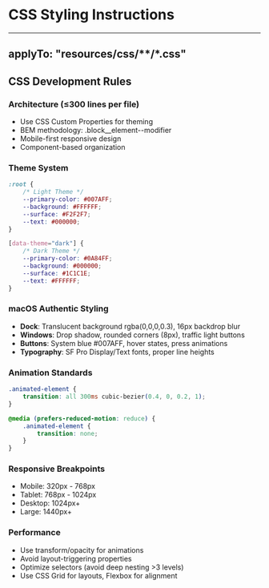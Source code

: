 # CSS Styling Instructions

---
applyTo: "resources/css/**/*.css"
---

## CSS Development Rules

### Architecture (≤300 lines per file)
- Use CSS Custom Properties for theming
- BEM methodology: .block__element--modifier
- Mobile-first responsive design
- Component-based organization

### Theme System
```css
:root {
    /* Light Theme */
    --primary-color: #007AFF;
    --background: #FFFFFF;
    --surface: #F2F2F7;
    --text: #000000;
}

[data-theme="dark"] {
    /* Dark Theme */
    --primary-color: #0A84FF;
    --background: #000000;
    --surface: #1C1C1E;
    --text: #FFFFFF;
}
```

### macOS Authentic Styling
- **Dock**: Translucent background rgba(0,0,0,0.3), 16px backdrop blur
- **Windows**: Drop shadow, rounded corners (8px), traffic light buttons
- **Buttons**: System blue #007AFF, hover states, press animations
- **Typography**: SF Pro Display/Text fonts, proper line heights

### Animation Standards
```css
.animated-element {
    transition: all 300ms cubic-bezier(0.4, 0, 0.2, 1);
}

@media (prefers-reduced-motion: reduce) {
    .animated-element {
        transition: none;
    }
}
```

### Responsive Breakpoints
- Mobile: 320px - 768px
- Tablet: 768px - 1024px  
- Desktop: 1024px+
- Large: 1440px+

### Performance
- Use transform/opacity for animations
- Avoid layout-triggering properties
- Optimize selectors (avoid deep nesting >3 levels)
- Use CSS Grid for layouts, Flexbox for alignment